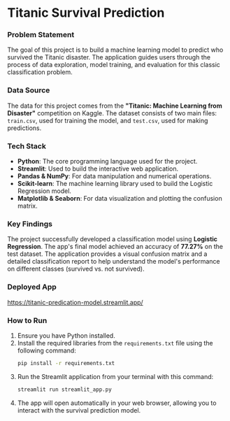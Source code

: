 # Titanic Survival Prediction

### Problem Statement
The goal of this project is to build a machine learning model to predict who survived the Titanic disaster. The application guides users through the process of data exploration, model training, and evaluation for this classic classification problem.

### Data Source
The data for this project comes from the **"Titanic: Machine Learning from Disaster"** competition on Kaggle. The dataset consists of two main files: `train.csv`, used for training the model, and `test.csv`, used for making predictions.

### Tech Stack
* **Python**: The core programming language used for the project.
* **Streamlit**: Used to build the interactive web application.
* **Pandas & NumPy**: For data manipulation and numerical operations.
* **Scikit-learn**: The machine learning library used to build the Logistic Regression model.
* **Matplotlib & Seaborn**: For data visualization and plotting the confusion matrix.

### Key Findings
The project successfully developed a classification model using **Logistic Regression**. The app's final model achieved an accuracy of **77.27%** on the test dataset. The application provides a visual confusion matrix and a detailed classification report to help understand the model's performance on different classes (survived vs. not survived).

### Deployed App
https://titanic-predication-model.streamlit.app/ 

### How to Run
1.  Ensure you have Python installed.
2.  Install the required libraries from the `requirements.txt` file using the following command:
    ```bash
    pip install -r requirements.txt
    ```
3.  Run the Streamlit application from your terminal with this command:
    ```bash
    streamlit run streamlit_app.py
    ```
4.  The app will open automatically in your web browser, allowing you to interact with the survival prediction model.
